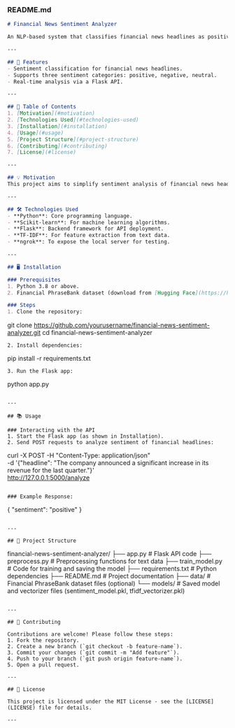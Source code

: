 ### **README.md**

```markdown
# Financial News Sentiment Analyzer

An NLP-based system that classifies financial news headlines as positive, negative, or neutral to assist traders and investors in making informed decisions.

---

## 🚀 Features
- Sentiment classification for financial news headlines.
- Supports three sentiment categories: positive, negative, neutral.
- Real-time analysis via a Flask API.

---

## 📖 Table of Contents
1. [Motivation](#motivation)
2. [Technologies Used](#technologies-used)
3. [Installation](#installation)
4. [Usage](#usage)
5. [Project Structure](#project-structure)
6. [Contributing](#contributing)
7. [License](#license)

---

## 💡 Motivation
This project aims to simplify sentiment analysis of financial news headlines to help investors assess market trends and make better decisions.

---

## 🛠️ Technologies Used
- **Python**: Core programming language.
- **Scikit-learn**: For machine learning algorithms.
- **Flask**: Backend framework for API deployment.
- **TF-IDF**: For feature extraction from text data.
- **ngrok**: To expose the local server for testing.

---

## 🖥️ Installation

### Prerequisites
1. Python 3.8 or above.
2. Financial PhraseBank dataset (download from [Hugging Face](https://huggingface.co/datasets/takala/financial_phrasebank)).

### Steps
1. Clone the repository:
   ```
   git clone https://github.com/yourusername/financial-news-sentiment-analyzer.git
   cd financial-news-sentiment-analyzer
   ```
2. Install dependencies:
   ```
   pip install -r requirements.txt
   ```
3. Run the Flask app:
   ```
   python app.py
   ```

---

## 📚 Usage

### Interacting with the API
1. Start the Flask app (as shown in Installation).
2. Send POST requests to analyze sentiment of financial headlines:
   ```
   curl -X POST -H "Content-Type: application/json" \
   -d '{"headline": "The company announced a significant increase in its revenue for the last quarter."}' \
   http://127.0.0.1:5000/analyze
   ```

### Example Response:
```
{
  "sentiment": "positive"
}
```

---

## 📂 Project Structure

```
financial-news-sentiment-analyzer/
├── app.py                  # Flask API code
├── preprocess.py           # Preprocessing functions for text data
├── train_model.py          # Code for training and saving the model
├── requirements.txt        # Python dependencies
├── README.md               # Project documentation
├── data/                   # Financial PhraseBank dataset files (optional)
└── models/                 # Saved model and vectorizer files (sentiment_model.pkl, tfidf_vectorizer.pkl)
```

---

## 🤝 Contributing

Contributions are welcome! Please follow these steps:
1. Fork the repository.
2. Create a new branch (`git checkout -b feature-name`).
3. Commit your changes (`git commit -m "Add feature"`).
4. Push to your branch (`git push origin feature-name`).
5. Open a pull request.

---

## 📜 License

This project is licensed under the MIT License - see the [LICENSE](LICENSE) file for details.

---
```
